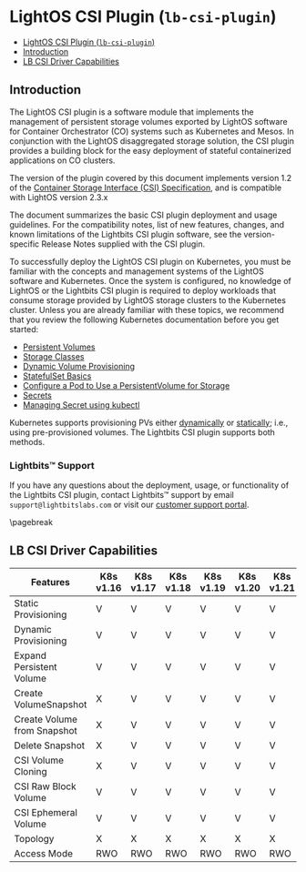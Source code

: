 <div style="page-break-after: always;"></div>

# LightOS CSI Plugin (`lb-csi-plugin`)

- [LightOS CSI Plugin (`lb-csi-plugin`)](#lightos-csi-plugin-lb-csi-plugin)
- [Introduction](#introduction)
- [LB CSI Driver Capabilities](#lb-csi-driver-capabilities)

<div style="page-break-after: always;"></div>

## Introduction

The LightOS CSI plugin is a software module that implements the management of persistent storage volumes exported by LightOS software for Container Orchestrator (CO) systems such as Kubernetes and Mesos. In conjunction with the LightOS disaggregated storage solution, the CSI plugin provides a building block for the easy deployment of stateful containerized applications on CO clusters.

The version of the plugin covered by this document implements version 1.2 of the [Container Storage Interface (CSI) Specification](https://github.com/container-storage-interface/spec/blob/v1.2.0/spec.md), and is compatible with LightOS version 2.3.x

The document summarizes the basic CSI plugin deployment and usage guidelines. For the compatibility notes, list of new features, changes, and known limitations of the Lightbits CSI plugin software, see the version-specific Release Notes supplied with the CSI plugin.

To successfully deploy the LightOS CSI plugin on Kubernetes, you must be familiar with the concepts and management systems of the LightOS software and Kubernetes. Once the system is configured, no knowledge of LightOS or the Lightbits CSI plugin is required to deploy workloads that consume storage provided by LightOS storage clusters to the Kubernetes cluster.
Unless you are already familiar with these topics, we recommend that you review the following Kubernetes documentation before you get started:

- [Persistent Volumes](https://kubernetes.io/docs/concepts/storage/persistent-volumes/)
- [Storage Classes](https://kubernetes.io/docs/concepts/storage/storage-classes)
- [Dynamic Volume Provisioning](https://kubernetes.io/docs/concepts/storage/dynamic-provisioning)
- [StatefulSet Basics](https://kubernetes.io/docs/tutorials/stateful-application/basic-stateful-set)
- [Configure a Pod to Use a PersistentVolume for Storage](https://kubernetes.io/docs/tasks/configure-pod-container/configure-persistent-volume-storage)
- [Secrets](https://kubernetes.io/docs/concepts/configuration/secret)
- [Managing Secret using kubectl](https://kubernetes.io/docs/tasks/configmap-secret/managing-secret-using-kubectl)

Kubernetes supports provisioning PVs either [dynamically]() or [statically](); i.e., using pre-provisioned volumes. The Lightbits CSI plugin supports both methods.

###	Lightbits™ Support

If you have any questions about the deployment, usage, or functionality of the Lightbits CSI plugin, contact Lightbits™ support by email `support@lightbitslabs.com` or visit our [customer support portal](https://lightbitslabs.atlassian.net/servicedesk/customer/portals).

<div style="page-break-after: always;"></div>
\pagebreak

## LB CSI Driver Capabilities

| Features                    | K8s v1.16 | K8s v1.17 | K8s v1.18 | K8s v1.19 | K8s v1.20 | K8s v1.21 |
|-----------------------------|-----------|-----------|-----------|-----------|-----------|-----------|
| Static Provisioning         | V         | V         | V         | V         | V         | V         |
| Dynamic Provisioning        | V         | V         | V         | V         | V         | V         |
| Expand Persistent Volume    | V         | V         | V         | V         | V         | V         |
| Create VolumeSnapshot       | X         | V         | V         | V         | V         | V         |
| Create Volume from Snapshot | X         | V         | V         | V         | V         | V         |
| Delete Snapshot             | X         | V         | V         | V         | V         | V         |
| CSI Volume Cloning          | X         | V         | V         | V         | V         | V         |
| CSI Raw Block Volume        | V         | V         | V         | V         | V         | V         |
| CSI Ephemeral Volume        | V         | V         | V         | V         | V         | V         |
| Topology                    | X         | X         | X         | X         | X         | X         |
| Access Mode                 | RWO       | RWO       | RWO       | RWO       | RWO       | RWO       |

